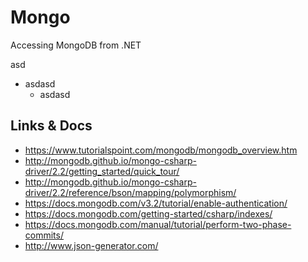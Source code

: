 # Mongo
Accessing MongoDB from .NET

asd
* asdasd
  * asdasd

## Links & Docs
- https://www.tutorialspoint.com/mongodb/mongodb_overview.htm
- http://mongodb.github.io/mongo-csharp-driver/2.2/getting_started/quick_tour/
- http://mongodb.github.io/mongo-csharp-driver/2.2/reference/bson/mapping/polymorphism/
- https://docs.mongodb.com/v3.2/tutorial/enable-authentication/
- https://docs.mongodb.com/getting-started/csharp/indexes/
- https://docs.mongodb.com/manual/tutorial/perform-two-phase-commits/
- http://www.json-generator.com/
